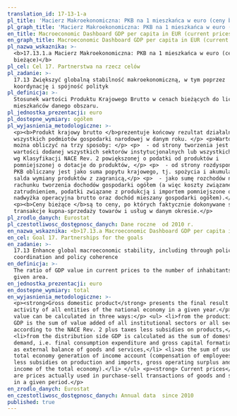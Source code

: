 ```yaml
---
translation_id: 17-13-1-a
pl_title: 'Macierz Makroekonomiczna: PKB na 1 mieszkańca w euro (ceny bieżące)'
pl_graph_title: 'Macierz Makroekonomiczna: PKB na 1 mieszkańca w euro (ceny bieżące)'
en_title: Macroeconomic Dashboard GDP per capita in EUR (current prices)
en_graph_title: Macroeconomic Dashboard GDP per capita in EUR (current prices)
pl_nazwa_wskaznika: >-
  <b>17.13.1.a Macierz Makroekonomiczna: PKB na 1 mieszkańca w euro (ceny
  bieżące)</b>
pl_cel: Cel 17. Partnerstwa na rzecz celów
pl_zadanie: >-
  17.13 Zwiększyć globalną stabilność makroekonomiczną, w tym poprzez
  koordynację i spójność polityk
pl_definicja: >-
  Stosunek wartości Produktu Krajowego Brutto w cenach bieżących do liczby
  mieszkańców danego obszaru.
pl_jednostka_prezentacji: euro
pl_dostepne_wymiary: ogółem
pl_wyjasnienia_metodologiczne: >-
  <p><b>Produkt krajowy brutto </b>prezentuje końcowy rezultat działalności
  wszystkich podmiotów gospodarki narodowej w danym roku. </p> <p>Wartość PKB
  można obliczyć na trzy sposoby: </p> <p>  - od strony tworzenia jest ona równa
  wartości dodanej wszystkich sektorów instytucjonalnych lub wszystkich sekcji
  wg Klasyfikacji NACE Rev. 2 powiększonej o podatki od produktów i
  pomniejszonej o dotacje do produktów, </p> <p>  - od strony rozdysponowania
  PKB obliczany jest jako suma popytu krajowego, tj. spożycia i akumulacji oraz
  salda wymiany produktów z zagranicą,</p> <p>  - jako sumę rozchodów na
  rachunku tworzenia dochodów gospodarki ogółem (a więc koszty związane z
  zatrudnieniem, podatki związane z produkcją i importem pomniejszone o dotacje,
  nadwyżka operacyjna brutto oraz dochód mieszany gospodarki ogółem).</p>
  <p><b>Ceny bieżące </b>są to ceny, po których faktycznie dokonywane są
  transakcje kupna-sprzedaży towarów i usług w danym okresie.</p>
pl_zrodlo_danych: Eurostat
pl_czestotliwosc_dostępnosc_danych: Dane roczne  od 2010 r.
en_nazwa_wskaznika: <b>17.13.a Macroeconomic Dashboard GDP per capita in EUR (current prices)</b>
en_cel: Goal 17. Partnerships for the goals
en_zadanie: >-
  17.13 Enhance global macroeconomic stability, including through policy
  coordination and policy coherence
en_definicja: >-
  The ratio of GDP value in current prices to the number of inhabitants of a
  given area.
en_jednostka_prezentacji: euro
en_dostepne_wymiary: total
en_wyjasnienia_metodologiczne: >-
  <p><strong>Gross domestic product</strong> presents the final result of the
  activity of all entities of the national economy in a given year.</p> <p>GDP
  value can be calculated in three ways:</p> <ul> <li>from the production side
  GDP is the sum of value added of all institutional sectors or all sections
  according to the NACE Rev. 2 plus taxes less subsidies on products,</li>
  <li>from the distribution side GDP is calculated as the sum of domestic
  demand, i.e. final consumption expenditure and gross capital formation as well
  as external balance of goods and services,</li> <li>as the sum of uses in the
  total economy generation of income account (compensation of employees, taxes
  less subsidies on production and imports, gross operating surplus and mixed
  income of the total economy).</li> </ul> <p><strong> Current prices</strong>
  are prices actually used in purchase-sell transactions of goods and services
  in a given period.</p>
en_zrodlo_danych: Eurostat
en_czestotliwosc_dostępnosc_danych: Annual data  since 2010
published: true
---
```

